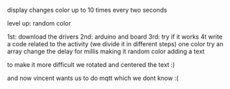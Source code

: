display changes color up to 10 times every two seconds

level up: random color

1st: download the drivers
2nd: arduino and board
3rd: try if it works
4t write a code related to the activity (we divide it in different steps)
	one color
	try an array
	change the delay for millis
	making it random color
	adding a text

to make it more difficult we rotated and centered the text :)

and now vincent wants us to do mqtt which we dont know :(